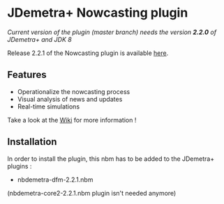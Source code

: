# JDemetra+ Nowcasting plugin

_Current version of the plugin (master branch) needs the version **2.2.0** of JDemetra+ and JDK 8_

Release 2.2.1 of the Nowcasting plugin is available [here](https://github.com/nbbrd/jdemetra-nowcasting/releases/tag/v2.2.1).

## Features
- Operationalize the nowcasting process
- Visual analysis of news and updates
- Real-time simulations

Take a look at the [Wiki](https://github.com/nbbrd/jdemetra-nowcasting/wiki) for more information !

## Installation
In order to install the plugin, this nbm has to be added to the JDemetra+ plugins :

- nbdemetra-dfm-2.2.1.nbm

(nbdemetra-core2-2.2.1.nbm plugin isn't needed anymore)
